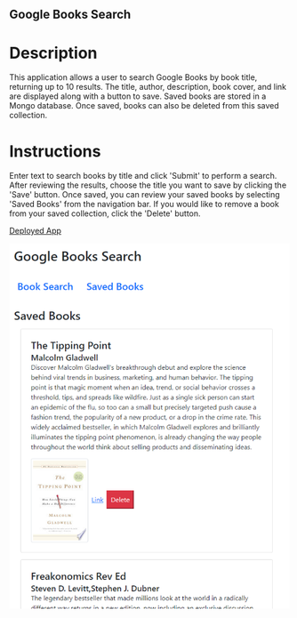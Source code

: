 ## Google Books Search
# Description
This application allows a user to search Google Books by book title, returning up to 10 results. The title, author, description, book cover, and link are displayed along with a button to save. Saved books are stored in a Mongo database. Once saved, books can also be deleted from this saved collection.

# Instructions
Enter text to search books by title and click 'Submit' to perform a search. After reviewing the results, choose the title you want to save by clicking the 'Save' button. Once saved, you can review your saved books by selecting 'Saved Books' from the navigation bar. If you would like to remove a book from your saved collection, click the 'Delete' button.

[Deployed App]()

![App Screenshot](screenshot.png)